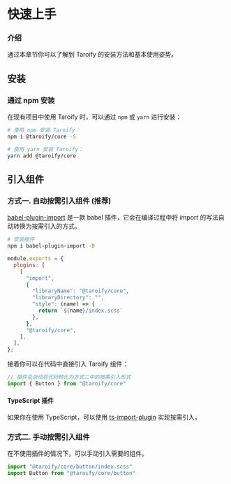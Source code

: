 # 快速上手

### 介绍

通过本章节你可以了解到 Taroify 的安装方法和基本使用姿势。

## 安装

### 通过 npm 安装

在现有项目中使用 Taroify 时，可以通过 `npm` 或 `yarn` 进行安装：

```bash
# 使用 npm 安装 Taroify：
npm i @taroify/core -S

# 使用 yarn 安装 Taroify：
yarn add @taroify/core
```

## 引入组件

### 方式一. 自动按需引入组件 (推荐)

[babel-plugin-import](https://github.com/ant-design/babel-plugin-import) 是一款 babel 插件，它会在编译过程中将 import 的写法自动转换为按需引入的方式。

```bash
# 安装插件
npm i babel-plugin-import -D
```

```js
module.exports = {
  plugins: [
    [
      "import",
      {
        "libraryName": "@taroify/core",
        "libraryDirectory": "",
        "style": (name) => {
          return `${name}/index.scss`
        },
      },
      "@taroify/core",
    ],
  ],
};
```

接着你可以在代码中直接引入 Taroify 组件：

```js
// 插件会自动将代码转化为方式二中的按需引入形式
import { Button } from "@taroify/core"
```

#### TypeScript 插件

如果你在使用 TypeScript，可以使用 [ts-import-plugin](https://github.com/Brooooooklyn/ts-import-plugin) 实现按需引入。

### 方式二. 手动按需引入组件

在不使用插件的情况下，可以手动引入需要的组件。

```js
import "@taroify/core/button/index.scss"
import Button from "@taroify/core/button"
```

